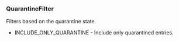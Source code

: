 ### QuarantineFilter
Filters based on the quarantine state.

- INCLUDE_ONLY_QUARANTINE - Include only quarantined entries.
